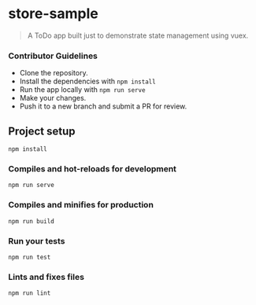 # store-sample

> A ToDo app built just to demonstrate state management using vuex.

### Contributor Guidelines

- Clone the repository.
- Install the dependencies with ```npm install```
- Run the app locally with ```npm run serve```
- Make your changes.
- Push it to a new branch and submit a PR for review. 

## Project setup
```
npm install
```

### Compiles and hot-reloads for development
```
npm run serve
```

### Compiles and minifies for production
```
npm run build
```

### Run your tests
```
npm run test
```

### Lints and fixes files
```
npm run lint
```
